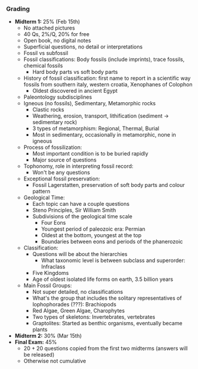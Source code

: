 ### Grading
 - **Midterm 1:** 25% (Feb 15th)
	 - No attached pictures
	 - 40 Qs, 2%/Q, 20% for free
	 - Open book, no digital notes
	 - Superficial questions, no detail or interpretations
	 - Fossil vs subfossil
	 - Fossil classifications: Body fossils (include imprints), trace fossils, chemical fossils
		 - Hard body parts vs soft body parts
	 - History of fossil classification: first name to report in a scientific way fossils from southern italy, western croatia, Xenophanes of Colophon
		 - Oldest discovered in ancient Egypt
	 - Paleontology subdisciplines
	 - Igneous (no fossils), Sedimentary, Metamorphic rocks
		 - Clastic rocks
		 - Weathering, erosion, transport, lithification (sediment -> sedimentary rock)
		 - 3 types of metamorphism: Regional, Thermal, Burial
		 - Most in sedimentary, occasionally in metamorphic, none in igneous
	 - Process of fossilization: 
		 - Most important condition is to be buried rapidly
		 - Major source of questions
	 - Tophonomy, role in interpreting fossil record:
		 - Won't be any questions
	 - Exceptional fossil preservation:
		 - Fossil Lagerstatten, preservation of soft body parts and colour pattern
	 - Geological Time:
		 - Each topic can have a couple questions
		 - Steno Principles, Sir William Smith
		 - Subdivisions of the geological time scale
			 - Four Eons
			 - Youngest period of paleozoic era: Permian
			 - Oldest at the bottom, youngest at the top
			 - Boundaries between eons and periods of the phanerozoic
	 - Classification:
		 - Questions will be about the hierarchies
			 - What taxonomic level is between subclass and superorder: Infraclass
		 - Five Kingdoms
		 - Age of oldest isolated life forms on earth, 3.5 billion years
	 - Main Fossil Groups:
		 - Not super detailed, no classifications
		 - What's the group that includes the solitary representatives of lophophorades (???): Brachiopods
		 - Red Algae, Green Algae, Charophytes
		 - Two types of skeletons: Invertebrates, vertebrates
		 - Graptolites: Started as benthic organisms, eventually became plants
 - **Midterm 2:** 30% (Mar 15th)
 - **Final Exam:** 45%
	 - 20 + 20 questions copied from the first two midterms (answers will be released)
	 - Otherwise not cumulative

